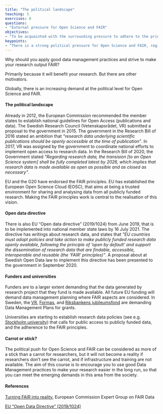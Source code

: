 ```yaml
---
title: "The political landscape"
teaching: 5
exercises: 0
questions:
- "External pressure for Open Science and FAIR"
objectives:
- "To be acquainted with the surrounding pressure to adhere to the principles of Open Science and FAIR"
keypoints:
- "There is a strong political pressure for Open Science and FAIR, regionally, nationally, locally"
---
```


Why should you apply good data management practices and strive to make your research output FAIR?

Primarily because it will benefit your research. But there are other motivators.

Globally, there is an increasing demand at the political level for Open Science and FAIR.

#### The political landscape

Already in 2012, the European Commission recommended the member states to establish national guidelines for Open Access (publications and data). The Swedish Research Council (Vetenskapsrådet, VR) submitted a proposal to the government in 2015. The government in the Research Bill of 2016 stated an ambition that _“research data underlying scientific publications should be openly accessible at the time of publication”_. In 2017, VR was assigned by the government to coordinate national efforts to implement open access to research data. In the Research Bill of 2020, the Government stated _"Regarding research data, the transision [to an Open Science system] shall be fully completed latest by 2026, which implies that research data is made available as open as possible and as closed as necessary"_.

EU and the G20 have endorsed the FAIR principles. EU has established the European Open Science Cloud (EOSC), that aims at being a trusted environment for sharing and analysing data from all publicly funded research. Making the FAIR principles work is central to the realisation of this vision.

#### Open data directive

There is also EU “Open data directive” (2019/1024) from June 2019, that is to be implemented into national member state laws by 16 July 2021. The directive has writings about research data, and states that  _"EU countries must adopt policies and take action to make publicly funded research data openly available, following the principle of ‘open by default’ and support the dissemination of research data that are findable, accessible, interoperable and reusable (the ‘FAIR’ principles)"_. A proposal about at Swedish Open Data law to implement this directive has been presented to the government in September 2020.

#### Funders and universities

Funders are to a larger extent demanding that the data generated by research project that they fund is made available. All future EU funding will demand data management planning where FAIR aspects are considered. In Sweden, the [VR](https://www.vr.se/english/applying-for-funding/requirements-terms-and-conditions/producing-a-data-management-plan.html), [Formas](https://formas.se/en/start-page/applying-for-funding/how-it-works/good-to-know-before-you-apply.html#h-Openaccesstoresearchresultsanddata), and [Riksbankens jubileumsfond](https://www.rj.se/Var-organisation/Arbetssatt/rjs-riktlinjer-for-oppen-tillgang/datahanteringsplan/) are demanding Data Management Plans for grants.

Universities are starting to establish research data policies (see e.g. [Stockholm university](https://www.su.se/english/staff/organisation-governance/governing-documents-rules-and-regulations/research/research-data-policy-1.387809)) that calls for public access to publicly funded data, and the adherence to the FAIR principles.

#### Carrot or stick?

The political push for Open Science and FAIR can be considered as more of a stick than a carrot for researchers, but it will not become a reality if researchers don’t see the carrot, and if infrastructure and training are not available. The aim of this course is to encourage you to use good Data Management practices to make your research easier in the long run, so that you can meet the emerging demands in this area from the society.



#### References

[Turning FAIR into reality](https://ec.europa.eu/info/sites/info/files/turning_fair_into_reality_1.pdf), European Commission Expert Group on FAIR Data

[EU “Open Data Directive” (2019/1024)](https://eur-lex.europa.eu/legal-content/EN/TXT/?uri=uriserv:OJ.L_.2019.172.01.0056.01.ENG)
